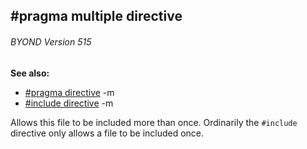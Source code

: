 ## #pragma multiple directive 
###### BYOND Version 515
**See also:**
*   [#pragma directive](/ref/DM/preprocessor/pragma.md) -m
*   [#include directive](/ref/DM/preprocessor/include.md) -m

Allows this file to be included more than once. Ordinarily the
`#include` directive only allows a file to be included once.